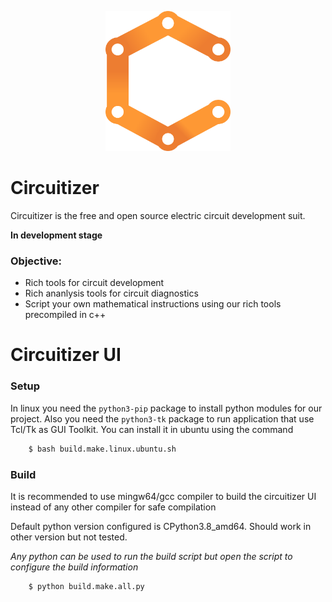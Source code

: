 <p align="center">
  <a href="https://github.com/rithviknishad/Circuitizer" target="blank"><img src="https://raw.githubusercontent.com/rithviknishad/Circuitizer/master/docs/logo/logo0.png" height="224" width="200" alt="Circuitizer" /></a>
</p>

# Circuitizer
Circuitizer is the free and open source electric circuit development suit.

__In development stage__

### Objective:

 - Rich tools for circuit development
 - Rich ananlysis tools for circuit diagnostics
 - Script your own mathematical instructions using our rich tools precompiled in c++

# Circuitizer UI

### Setup

In linux you need the ```python3-pip``` package to install python modules
for our project. Also you need the ```python3-tk``` package to run application
that use Tcl/Tk as GUI Toolkit. You can install it in ubuntu using the command

```sh
    $ bash build.make.linux.ubuntu.sh
```

### Build

It is recommended to use mingw64/gcc compiler to build the
circuitizer UI instead of any other compiler for safe compilation

Default python version configured is CPython3.8_amd64.
Should work in other version but not tested.

*Any python can be used to run the build script but open
the script to configure the build information*

```sh
    $ python build.make.all.py
```
